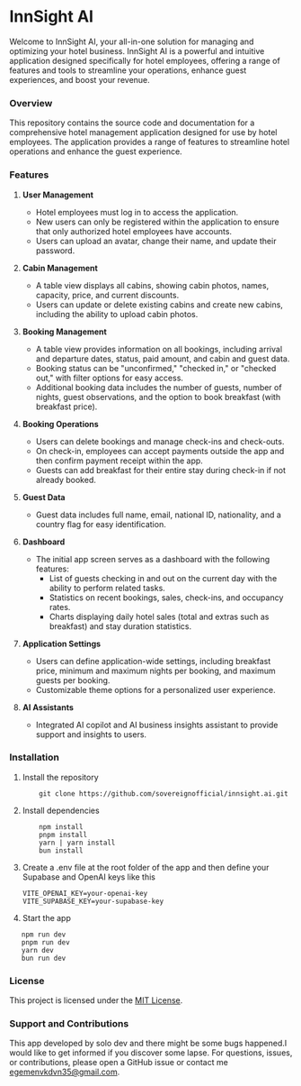 # InnSight AI

Welcome to InnSight AI, your all-in-one solution for managing and optimizing your hotel business. InnSight AI is a powerful and intuitive application designed specifically for hotel employees, offering a range of features and tools to streamline your operations, enhance guest experiences, and boost your revenue.

### Overview
This repository contains the source code and documentation for a comprehensive hotel management application designed for use by hotel employees. The application provides a range of features to streamline hotel operations and enhance the guest experience. 

### Features
1. **User Management**
   - Hotel employees must log in to access the application.
   - New users can only be registered within the application to ensure that only authorized hotel employees have accounts.
   - Users can upload an avatar, change their name, and update their password.

2. **Cabin Management**
   - A table view displays all cabins, showing cabin photos, names, capacity, price, and current discounts.
   - Users can update or delete existing cabins and create new cabins, including the ability to upload cabin photos.

3. **Booking Management**
   - A table view provides information on all bookings, including arrival and departure dates, status, paid amount, and cabin and guest data.
   - Booking status can be "unconfirmed," "checked in," or "checked out," with filter options for easy access.
   - Additional booking data includes the number of guests, number of nights, guest observations, and the option to book breakfast (with breakfast price).

4. **Booking Operations**
   - Users can delete bookings and manage check-ins and check-outs.
   - On check-in, employees can accept payments outside the app and then confirm payment receipt within the app.
   - Guests can add breakfast for their entire stay during check-in if not already booked.

5. **Guest Data**
   - Guest data includes full name, email, national ID, nationality, and a country flag for easy identification.

6. **Dashboard**
   - The initial app screen serves as a dashboard with the following features:
     - List of guests checking in and out on the current day with the ability to perform related tasks.
     - Statistics on recent bookings, sales, check-ins, and occupancy rates.
     - Charts displaying daily hotel sales (total and extras such as breakfast) and stay duration statistics.

7. **Application Settings**
   - Users can define application-wide settings, including breakfast price, minimum and maximum nights per booking, and maximum guests per booking.
   - Customizable theme options for a personalized user experience.

8. **AI Assistants**
   - Integrated AI copilot and AI business insights assistant to provide support and insights to users.

### Installation

1. Install the repository
    ```
        git clone https://github.com/sovereignofficial/innsight.ai.git
    ```
2. Install dependencies
    ```
        npm install 
        pnpm install
        yarn | yarn install
        bun install
    ```
3. Create a .env file at the root folder of the app and then define your Supabase and OpenAI keys like this
    ```
    VITE_OPENAI_KEY=your-openai-key
    VITE_SUPABASE_KEY=your-supabase-key
    ```
4. Start the app 
 ```
    npm run dev
    pnpm run dev
    yarn dev
    bun run dev
 ```

### License
This project is licensed under the [MIT License](LICENSE).

### Support and Contributions

This app developed by solo dev and there might be some bugs happened.I would like to get informed if you discover some lapse. For questions, issues, or contributions, please open a GitHub issue or contact me [egemenvkdvn35@gmail.com](egemenvkdvn35@gmail.com).

